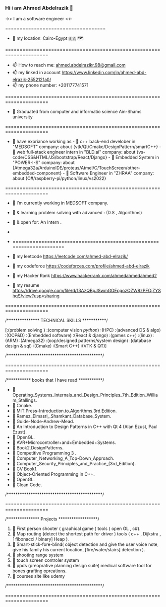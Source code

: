### Hi i am Ahmed Abdelrazik 👋

 ->> I am a software engineer  <<- 

===================================

- 📍 my location: Cairo-Egypt 🇪🇬 🗺

=====================================================================

- 📫 How to reach me: ahmed.abdelrazikr.98@gmail.com
- 📫 my linked in account https://www.linkedin.com/in/ahmed-abd-elrazik-2552121a0/
- 📫 my phone number: +201177741571

=====================================================================

- 🌱 Graduated from computer and informatio science Ain-Shams university

=====================================================================

- 🌱 have expriance working as
         - 🔭 c++ back-end develober in "MEDSOFT" company: about {vtk/Qt/Cmake/DesignPattern/smartC++}
         - 🔭 web full-stack engineer intern in "BLD.ai" company: about {vs-code/CSS&HTML/JS/bootstrap/React/Django}
         - 🔭 Embedded System in "POWER-I-S" company: about {Atmega32a/ArduinoIDE/proteus/Atmel/C/TouchScreen/other-embedded-component}
         - 🔭 Software Engineer in "ZHRAA" company: about {C#/raspberry-pi/python/linux/vs2022}
 
=====================================================================

- 🌱 I’m currently working in MEDSOFT company.
- 🌱 & learning problem solving with advanced : (D.S , Algorithms)
- 🌱 & open for: An Intern .
- 
- =====================================================================

- 🌱 my leetcode https://leetcode.com/ahmed-abd-elrazik/
- 🌱 my codeforce https://codeforces.com/profile/ahmed-abd-elrazik
- 🌱 my Hacker Rank https://www.hackerrank.com/ahmedahmedahmed2
- 🌱 my resume https://drive.google.com/file/d/13AzQBpJSwmGOEpgozOZW8zPFOjZYShqS/view?usp=sharing

=====================================================================

/*************** TECHNICAL SKILLS ***********/

[:(problem solving ) :(computer vision _python_) 
:(HPC) :(advanced DS & algo) :(OOP&D)
:(Embedded software) :(React & django) 
:(games c++) :(linux) :(ARM) :(Atmega32)
:(oop/designed patterns/system design) 
:(database design & sql) 
:(Cmake) :(Smart C++) :(VTK & QT)]

/********************************************/

=====================================================================

/*********** books that I have read ***********/

- 📖 Operating_Systems_Internals_and_Design_Principles_7th_Edition_William_Stallings.
- 📖 Cmake.
- 📖 MIT.Press-Introduction.to.Algorithms.3rd.Edition.
- 📖 Ramez_Elmasri,_Shamkant_Database_System.
- 📖 Guide-Node-Andrew-Mead.
- 📖 An Introduction to Design Patterns in C++ with Qt 4 (Alan Ezust, Paul Ezust).
- 📖 OpenGL.
- 📖 AVR+Microcontroller+and+Embedded+Systems.
- 📖 Book2.DesignPatterns.
- 📖 Competitive Programming 3 .
- 📖 Computer_Networking_A_Top-Down_Approach.
- 📖 Computer_Security_Principles_and_Practice_(3rd_Edition).
- 📖 CV Book1.
- 📖 Object-Oriented Programming in C++.
- 📖 OpenGL.
- 📖 Clean Code.

/********************************************/

=====================================================================

/*************** Projects ******************/

1.	📂 First person shooter ( graphical game ) tools ( open GL , c#).
2.	📂 Map routing (detect the shortest path for driver ) tools ( c++ , Dijkstra ,[ fibonacci / binary] Heap ).
3.	📂 Smart-stick-fore-blind( object detection and give the user voice note, give his family his current location, [fire/water/stairs] detection ).
4.	📂 shooting range system 
5.	📂 touch screen controler system
6.	📂 ppds (preoprative planning design suite) medical software tool for bones grafting opreations.
7.	📂 courses site like udemy

/********************************************/

=====================================================================
